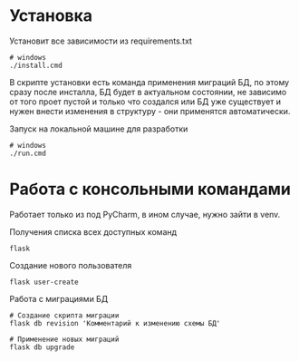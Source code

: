 Установка
=========

Установит все зависимости из requirements.txt

```shell
# windows
./install.cmd
```

В скрипте установки есть команда применения миграций БД, по этому сразу после инсталла, БД будет в актуальном состоянии, не зависимо от того проет пустой и только что создался или БД уже существует и нужен внести изменения в структуру - они применятся автоматически.

Запуск на локальной машине для разработки

```shell
# windows
./run.cmd
```

Работа с консольными командами
==============================

Работает только из под PyCharm, в ином случае, нужно зайти в venv.

Получения списка всех доступных команд
```shell
flask
```

Создание нового пользователя
```shell
flask user-create
```

Работа с миграциями БД

```shell
# Создание скрипта миграции
flask db revision 'Комментарий к изменению схемы БД'

# Применение новых миграций
flask db upgrade
```

